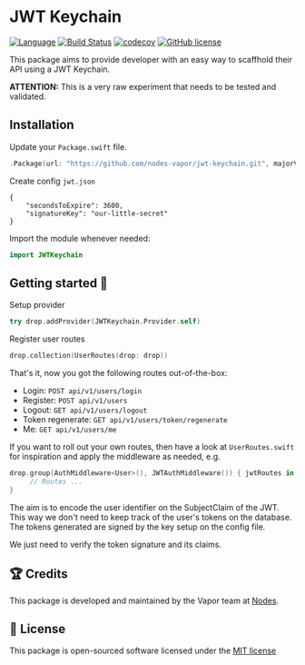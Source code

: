 # JWT Keychain
[![Language](https://img.shields.io/badge/Swift-3-brightgreen.svg)](http://swift.org)
[![Build Status](https://travis-ci.org/nodes-vapor/jwt-keychain.svg?branch=master)](https://travis-ci.org/nodes-vapor/jwt-keychain)
[![codecov](https://codecov.io/gh/nodes-vapor/jwt-keychain/branch/master/graph/badge.svg)](https://codecov.io/gh/nodes-vapor/jwt-keychain)
[![GitHub license](https://img.shields.io/badge/license-MIT-blue.svg)](https://raw.githubusercontent.com/nodes-vapor/jwt-keychain/master/LICENSE)


This package aims to provide developer with an easy way to scaffhold their API
using a JWT Keychain.

**ATTENTION:** This is a very raw experiment that needs to be tested and validated.

## Installation

Update your `Package.swift` file.
```swift
.Package(url: "https://github.com/nodes-vapor/jwt-keychain.git", majorVersion: 0)
```

Create config `jwt.json`
```
{
    "secondsToExpire": 3600,
    "signatureKey": "our-little-secret"
}
```

Import the module whenever needed:

```swift
import JWTKeychain
```

## Getting started 🚀
Setup provider
```swift
try drop.addProvider(JWTKeychain.Provider.self)
```

Register user routes

```swift
drop.collection(UserRoutes(drop: drop))
```

That's it, now you got the following routes out-of-the-box:

- Login: `POST api/v1/users/login`
- Register: `POST api/v1/users`
- Logout: `GET api/v1/users/logout`
- Token regenerate: `GET api/v1/users/token/regenerate`
- Me: `GET api/v1/users/me`

If you want to roll out your own routes, then have a look at `UserRoutes.swift` for inspiration and apply the middleware as needed, e.g.

```swift
drop.group(AuthMiddleware<User>(), JWTAuthMiddleware()) { jwtRoutes in
     // Routes ...
}
```

The aim is to encode the user identifier on the SubjectClaim of the JWT. This way we don't
need to keep track of the user's tokens on the database. The tokens generated are signed by
the key setup on the config file.

We just need to verify the token signature and its claims.

## 🏆 Credits
This package is developed and maintained by the Vapor team at [Nodes](https://www.nodes.dk).

## 📄 License
This package is open-sourced software licensed under the [MIT license](http://opensource.org/licenses/MIT)